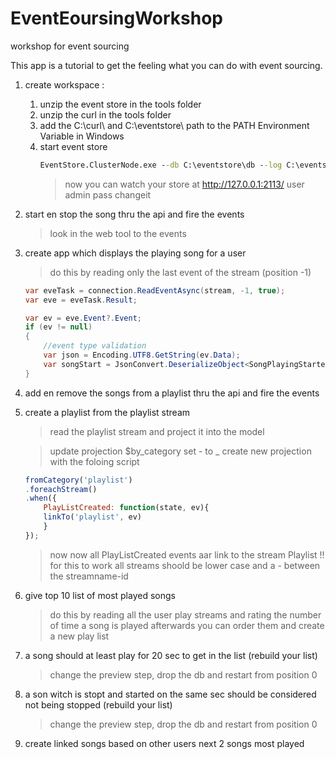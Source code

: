# EventEoursingWorkshop
workshop for event sourcing

This app is a tutorial to get the feeling what you can do with event sourcing.


1. create workspace :
    1. unzip the event store in the tools folder
    2. unzip the curl in the tools folder
    3. add the C:\curl\ and C:\eventstore\ path to the PATH Environment Variable in Windows
    4. start event store
        ```cmd
        EventStore.ClusterNode.exe --db C:\eventstore\db --log C:\eventstore\logs --run-projections=all --start-standard-projections=true
        ``` 
        > now you can watch your store at http://127.0.0.1:2113/
        > user admin pass changeit
2. start en stop the song thru the api and fire the events
    > look in the web tool to the events 
3. create app which displays the playing song for a user
    > do this by reading only the last event of the stream (position -1)
    ```csharp
    var eveTask = connection.ReadEventAsync(stream, -1, true);
    var eve = eveTask.Result;

    var ev = eve.Event?.Event;
    if (ev != null)
    {
        //event type validation
        var json = Encoding.UTF8.GetString(ev.Data);
        var songStart = JsonConvert.DeserializeObject<SongPlayingStarted>(json);
    }
    ```
4. add en remove the songs from a playlist thru the api and fire the events
5. create a playlist from the playlist stream
    > read the playlist stream and project it into the model

    > update projection $by_category set - to _
    >create new projection with the foloing script
    ```js
    fromCategory('playlist')
    .foreachStream()
    .when({
        PlayListCreated: function(state, ev){
        linkTo('playlist', ev)         
        }      
    });
    ```
    > now now all PlayListCreated events aar link to the stream Playlist
    > !! for this to work all streams shoold be lower case and a - between the streamname-id
6. give top 10 list of most played songs
    > do this by reading all the user play streams and rating the number of time a song is played
    > afterwards you can order them and create a new play list
7. a song should at least play for 20 sec to get in the list (rebuild your list)
    > change the preview step, drop the db and restart from position 0
8. a son witch is stopt and started on the same sec should be considered not being stopped (rebuild your list)
    > change the preview step, drop the db and restart from position 0
9. create linked songs based on other users next 2 songs most played
